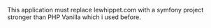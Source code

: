 This application must replace lewhippet.com with a symfony project stronger than PHP Vanilla which i used before.